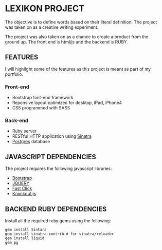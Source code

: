 <h1>LEXIKON PROJECT</h1>

<p>
The objective is to define words based on their literal definition. The project was taken on as a creative writing experiment.
</p>

<p>
The project was also taken on as a chance to create a product from the ground up. The front end is html/js and
the backend is RUBY.
</p>

<h2>FEATURES</h2>
I will highlight some of the features as this project is meant as part of my portfolio.

<h3>Front-end</h3>
<ul>
  <li>Bootstrap font-end framework</li>
  <li>Reponsive layout optimized for desktop, iPad, iPhone4</li>
  <li>CSS programmed with SASS</li>
</ul>

<h3>Back-end</h3>
<ul>
  <li>Ruby server</li>
  <li>RESTful HTTP application using <a href="http://www.sinatrarb.com/">Sinatra</a></li>
  <li><a href="http://www.postgresql.org/">Postgres</a> database</li>
</ul>


<h2>JAVASCRIPT DEPENDENCIES</h2>
<p>
  The project requires the following javascript libraries: 
</p>
<ul>
  <li><a href="http://getbootstrap.com/">Bootstrap</a></li>
  <li><a href="http://jquery.com/">JQUERY</a></li>
  <li><a href="https://github.com/ftlabs/fastclick">Fast Click</a></li>
  <li><a href="http://knockoutjs.com/">Knockout.js</a></li>
</ul>

<h2>BACKEND RUBY DEPENDENCIES</h2>
<p>
  Install all the required ruby gems using the following: 
</p>

``` 
gem install Sintara
gem install sinatra-contrib # for sinatra/reloader
gem install liquid
gem pg
```

